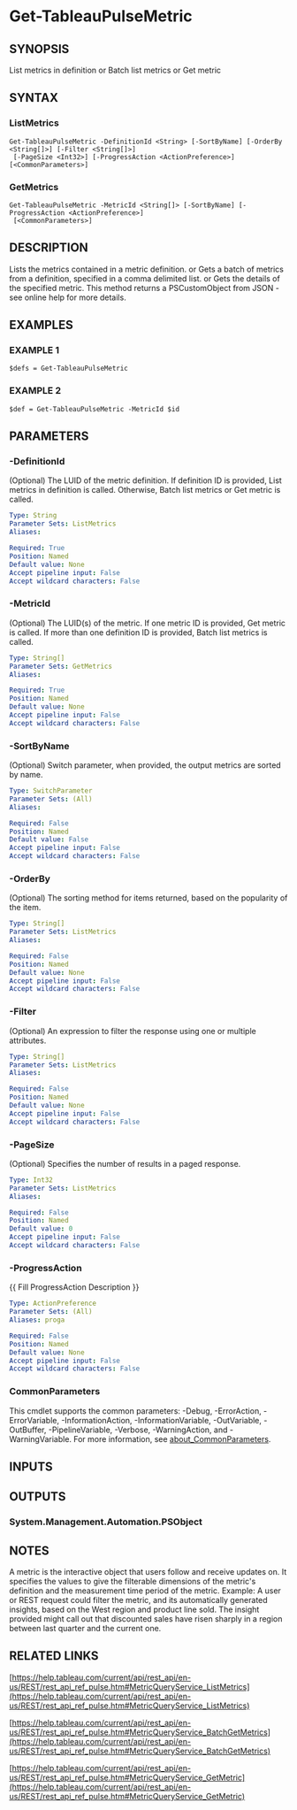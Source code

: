# Get-TableauPulseMetric

## SYNOPSIS
List metrics in definition
or
Batch list metrics
or
Get metric

## SYNTAX

### ListMetrics
```
Get-TableauPulseMetric -DefinitionId <String> [-SortByName] [-OrderBy <String[]>] [-Filter <String[]>]
 [-PageSize <Int32>] [-ProgressAction <ActionPreference>] [<CommonParameters>]
```

### GetMetrics
```
Get-TableauPulseMetric -MetricId <String[]> [-SortByName] [-ProgressAction <ActionPreference>]
 [<CommonParameters>]
```

## DESCRIPTION
Lists the metrics contained in a metric definition.
or
Gets a batch of metrics from a definition, specified in a comma delimited list.
or
Gets the details of the specified metric.
This method returns a PSCustomObject from JSON - see online help for more details.

## EXAMPLES

### EXAMPLE 1
```
$defs = Get-TableauPulseMetric
```

### EXAMPLE 2
```
$def = Get-TableauPulseMetric -MetricId $id
```

## PARAMETERS

### -DefinitionId
(Optional) The LUID of the metric definition.
If definition ID is provided, List metrics in definition is called.
Otherwise, Batch list metrics or Get metric is called.

```yaml
Type: String
Parameter Sets: ListMetrics
Aliases:

Required: True
Position: Named
Default value: None
Accept pipeline input: False
Accept wildcard characters: False
```

### -MetricId
(Optional) The LUID(s) of the metric.
If one metric ID is provided, Get metric is called.
If more than one definition ID is provided, Batch list metrics is called.

```yaml
Type: String[]
Parameter Sets: GetMetrics
Aliases:

Required: True
Position: Named
Default value: None
Accept pipeline input: False
Accept wildcard characters: False
```

### -SortByName
(Optional) Switch parameter, when provided, the output metrics are sorted by name.

```yaml
Type: SwitchParameter
Parameter Sets: (All)
Aliases:

Required: False
Position: Named
Default value: False
Accept pipeline input: False
Accept wildcard characters: False
```

### -OrderBy
(Optional) The sorting method for items returned, based on the popularity of the item.

```yaml
Type: String[]
Parameter Sets: ListMetrics
Aliases:

Required: False
Position: Named
Default value: None
Accept pipeline input: False
Accept wildcard characters: False
```

### -Filter
(Optional) An expression to filter the response using one or multiple attributes.

```yaml
Type: String[]
Parameter Sets: ListMetrics
Aliases:

Required: False
Position: Named
Default value: None
Accept pipeline input: False
Accept wildcard characters: False
```

### -PageSize
(Optional) Specifies the number of results in a paged response.

```yaml
Type: Int32
Parameter Sets: ListMetrics
Aliases:

Required: False
Position: Named
Default value: 0
Accept pipeline input: False
Accept wildcard characters: False
```

### -ProgressAction
{{ Fill ProgressAction Description }}

```yaml
Type: ActionPreference
Parameter Sets: (All)
Aliases: proga

Required: False
Position: Named
Default value: None
Accept pipeline input: False
Accept wildcard characters: False
```

### CommonParameters
This cmdlet supports the common parameters: -Debug, -ErrorAction, -ErrorVariable, -InformationAction, -InformationVariable, -OutVariable, -OutBuffer, -PipelineVariable, -Verbose, -WarningAction, and -WarningVariable. For more information, see [about_CommonParameters](http://go.microsoft.com/fwlink/?LinkID=113216).

## INPUTS

## OUTPUTS

### System.Management.Automation.PSObject
## NOTES
A metric is the interactive object that users follow and receive updates on.
It specifies the values to give the filterable dimensions of the metric's definition and the measurement time period of the metric.
Example: A user or REST request could filter the metric, and its automatically generated insights, based on the West region and product line sold.
The insight provided might call out that discounted sales have risen sharply in a region between last quarter and the current one.

## RELATED LINKS

[https://help.tableau.com/current/api/rest_api/en-us/REST/rest_api_ref_pulse.htm#MetricQueryService_ListMetrics](https://help.tableau.com/current/api/rest_api/en-us/REST/rest_api_ref_pulse.htm#MetricQueryService_ListMetrics)

[https://help.tableau.com/current/api/rest_api/en-us/REST/rest_api_ref_pulse.htm#MetricQueryService_BatchGetMetrics](https://help.tableau.com/current/api/rest_api/en-us/REST/rest_api_ref_pulse.htm#MetricQueryService_BatchGetMetrics)

[https://help.tableau.com/current/api/rest_api/en-us/REST/rest_api_ref_pulse.htm#MetricQueryService_GetMetric](https://help.tableau.com/current/api/rest_api/en-us/REST/rest_api_ref_pulse.htm#MetricQueryService_GetMetric)

